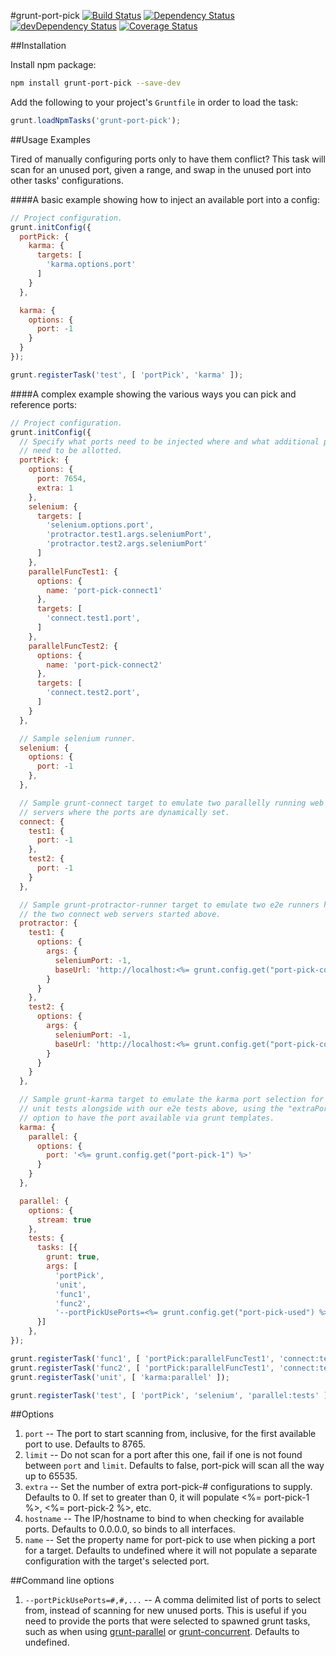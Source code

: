 #grunt-port-pick
[![Build Status](https://travis-ci.org/devaos/grunt-port-pick.svg?branch=master)](https://travis-ci.org/devaos/grunt-port-pick) [![Dependency Status](https://david-dm.org/devaos/grunt-port-pick.svg?theme=shields.io)](https://david-dm.org/devaos/grunt-port-pick) [![devDependency Status](https://david-dm.org/devaos/grunt-port-pick/dev-status.svg?theme=shields.io)](https://david-dm.org/devaos/grunt-port-pick#info=devDependencies) [![Coverage Status](https://coveralls.io/repos/devaos/grunt-port-pick/badge.png)](https://coveralls.io/r/devaos/grunt-port-pick)

##Installation

Install npm package:

```bash
npm install grunt-port-pick --save-dev
```

Add the following to your project's `Gruntfile` in order to load the task:

```js
grunt.loadNpmTasks('grunt-port-pick');
```

##Usage Examples

Tired of manually configuring ports only to have them conflict?  This task will scan for an unused port, given a range, and swap in the unused port into other tasks' configurations.

####A basic example showing how to inject an available port into a config:

```js
// Project configuration.
grunt.initConfig({
  portPick: {
    karma: {
      targets: [
        'karma.options.port'
      ]
    }
  },

  karma: {
    options: {
      port: -1
    }
  }
});

grunt.registerTask('test', [ 'portPick', 'karma' ]);
```

####A complex example showing the various ways you can pick and reference ports:

```js
// Project configuration.
grunt.initConfig({
  // Specify what ports need to be injected where and what additional ports
  // need to be allotted.
  portPick: {
    options: {
      port: 7654,
      extra: 1
    },
    selenium: {
      targets: [
        'selenium.options.port',
        'protractor.test1.args.seleniumPort',
        'protractor.test2.args.seleniumPort'
      ]
    },
    parallelFuncTest1: {
      options: {
        name: 'port-pick-connect1'
      },
      targets: [
        'connect.test1.port',
      ]
    },
    parallelFuncTest2: {
      options: {
        name: 'port-pick-connect2'
      },
      targets: [
        'connect.test2.port',
      ]
    }
  },

  // Sample selenium runner.
  selenium: {
    options: {
      port: -1
    },
  },

  // Sample grunt-connect target to emulate two parallelly running web
  // servers where the ports are dynamically set.
  connect: {
    test1: {
      port: -1
    },
    test2: {
      port: -1
    }
  },

  // Sample grunt-protractor-runner target to emulate two e2e runners hitting
  // the two connect web servers started above.
  protractor: {
    test1: {
      options: {
        args: {
          seleniumPort: -1,
          baseUrl: 'http://localhost:<%= grunt.config.get("port-pick-connect1") %>'
        }
      }
    },
    test2: {
      options: {
        args: {
          seleniumPort: -1,
          baseUrl: 'http://localhost:<%= grunt.config.get("port-pick-connect2") %>'
        }
      }
    }
  },

  // Sample grunt-karma target to emulate the karma port selection for running
  // unit tests alongside with our e2e tests above, using the "extraPorts"
  // option to have the port available via grunt templates.
  karma: {
    parallel: {
      options: {
        port: '<%= grunt.config.get("port-pick-1") %>'
      }
    }
  },

  parallel: {
    options: {
      stream: true
    },
    tests: {
      tasks: [{
        grunt: true,
        args: [
          'portPick',
          'unit',
          'func1',
          'func2',
          '--portPickUsePorts=<%= grunt.config.get("port-pick-used") %>']
      }]
    },
});

grunt.registerTask('func1', [ 'portPick:parallelFuncTest1', 'connect:test1', 'protractor:test1' ]);
grunt.registerTask('func2', [ 'portPick:parallelFuncTest1', 'connect:test2', 'protractor:test2' ]);
grunt.registerTask('unit', [ 'karma:parallel' ]);

grunt.registerTask('test', [ 'portPick', 'selenium', 'parallel:tests' ]);
```

##Options

1. `port` -- The port to start scanning from, inclusive, for the first available port to use.  Defaults to 8765.
2. `limit` -- Do not scan for a port after this one, fail if one is not found between `port` and `limit`.  Defaults to false, port-pick will scan all the way up to 65535.
3. `extra` -- Set the number of extra port-pick-# configurations to supply.  Defaults to 0.  If set to greater than 0, it will populate <%= port-pick-1 %>, <%= port-pick-2 %>, etc.
4. `hostname` -- The IP/hostname to bind to when checking for available ports.  Defaults to 0.0.0.0, so binds to all interfaces.
5. `name` -- Set the property name for port-pick to use when picking a port for a target.  Defaults to undefined where it will not populate a separate configuration with the target's selected port.

##Command line options

1. `--portPickUsePorts=#,#,...` -- A comma delimited list of ports to select from, instead of scanning for new unused ports.  This is useful if you need to provide the ports that were selected to spawned grunt tasks, such as when using [grunt-parallel](https://github.com/iammerrick/grunt-parallel) or [grunt-concurrent](https://github.com/sindresorhus/grunt-concurrent).  Defaults to undefined.
